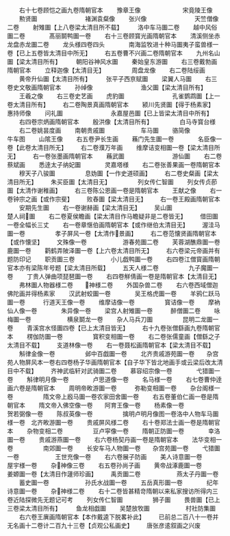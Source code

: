 <!-- { "loadSidebar": true } -->
　　右十七卷顾恺之画九卷隋朝官本
　　豫章王像　　　　　　　宋竟陵王像
　　勲贤圗　　　　　　　　褚渊袁粲像
　　张兴像　　　　　　　　天竺僧像二卷
　　射雉圗【上八卷梁太清目所不载】　　　洛中车马圗二卷
　　越中风俗圗二卷　　　　髙丽鬬鸭圗一卷
　　右十三卷顾寳光画隋朝官本
　　清溪侧坐赤龙盘赤龙圗二卷
　　龙头様四卷四头　　　　南海监牧进十种马圗夷子蛮兽様一卷【已上五卷皆太清目中所无】
　　右五卷曹不兴画二卷隋朝官本
　　九州名山圗【梁太清目所有】　　　朝阳谷神风水圗
　　秦始皇东游圗
　　右三卷戴勃画隋朝官本
　　立释迦像【太清目无】　　　　　周盘龙像
　　右二卷陆绥画
　　黄帝升仙圗【太清目所有】　　　张平子西亰赋圗
　　梁翼人马圗
　　右三卷史文敬画隋朝官本
　　孙绰像　　　　　　　　渔父圗【梁太清目所有】
　　王羲之像
　　右三卷史艺画
　　虎豹圗　　　　　　　　孔雀鹦鹉圗【上一卷太清目所有】
　　右二卷陶景真画隋朝官本
　　颍川先贤圗【得于杨素家】　　　惠持师像
　　问礼圗　　　　　　　　永嘉屋邑圗【已上皆梁太清目中所有】
　　右四卷宗炳画隋朝官本
　　殷洪像【太清目所有】　　　　　白马寺寳台様
　　右二卷姚昙度画
　　南朝贵戚圗　　　　　　车马圗
　　骆简像　　　　　　　　牛车图
　　山隂王像
　　右五卷尹长生画
　　蘓门先生圗一卷　　　　名臣像一卷【此卷太清目所无】
　　右二卷濮万年画
　　维摩诘变相圗一卷【梁太清目所无】
　　右一卷张墨画隋朝官本
　　蘓武圗　　　　　　　　游仙圗
　　右二卷蔡斌画
　　悉逹太子纳妃圗　　　　灵嘉塔様
　　右二卷张善果画一卷隋朝官本
　　穆天子八骏圗　　　　　息妫圗【一作史道硕画】
　　右二卷史粲画【梁太清目所无】
　　朱买臣圗【太清目无】　　　　　列女传仁智圗
　　列女传贞莭圗【太清作谢稚画】
　　右三卷陈公恩画一卷是隋朝官本
　　王献之像
　　右一卷钟宗之画【或作宗斐】
　　败舂圗【梁太清目无】
　　右一卷王殿画隋朝官本
　　安期先生圗
　　右一卷谢赫画【梁太清目无】
　　吴山圗　　　　　　　　楚人祠圗
　　右二卷夏侯瞻画【梁太清目作马瞻疑非是二卷皆无】
　　借田圗一卷全幅长三丈
　　右一卷章惬伯画隋朝官本【或作继伯太清目无】
　　渥洼马圗一卷　　　　　孝子屏风一卷【太清作景画】
　　右二卷范懐贤画隋朝官本【或作懐坚】
　　文殊像一卷　　　　　　游春苑圗二卷
　　芙蓉湖醮鼎圗一卷　　　鹿圗一卷
　　鹳鹤弄陂泽圗一卷【上六卷太清目所无】
　　右六卷梁元帝画并有题防印记
　　职贡圗三卷　　　　　　小儿戯鸭圗一卷
　　右四卷江僧寳画隋朝官本亦有梁陈年号题【梁太清目所载】
　　五天人様二卷　　　　　九子魔圗一卷
　　丁贵人弹曲项琵琶圗一卷
　　右四卷觧倩画一卷是隋朝官本【太清目无】
　　弗林圗人物器様二卷　　神様二卷
　　外国杂兽二卷
　　右六卷西域僧迦佛陀画并得杨素家
　　汉武射蛟圗一卷　　　　吴王格虎圗一卷
　　羊鸦仁跃马圗一卷　　　行道天王像一卷
　　维摩诘像一卷　　　　　寳诘像一卷
　　摩衲仙人像一卷　　　　朱异像一卷
　　梁宫人射雉圗一卷　　　醉僧圗二卷
　　咏梅圗一卷　　　　　　横泉鬬龙一卷
　　杂人马兵刀圗　　　　　昆明二龙圗一卷
　　青溪宫水怪圗四卷【已上太清目皆无】
　　右十九卷张僧繇画九卷隋朝官本
　　楞伽防圗一卷　　　　　寳积变相圗一卷
　　右二卷张儒童画【僧繇之子太清目不载】
　　支道林像一卷
　　右一卷聂松画隋朝官本【梁太清目不载】
　　斛律金像一卷　　　　　邺中百戯圗一卷
　　北齐贵戚游苑圗一卷　　杂宫苑人物屏风本一卷右四卷杨子华画隋朝官本【自子华下皆北地画手或云梁后改太清目中不载】
　　齐神武临轩对武骑圗二卷
　　慕容绍宗像一卷　　　　弋猎圗一卷
　　斛律明月像一卷　　　　卢思道像一卷
　　名马様一卷
　　右七卷曹仲逹画六卷是隋朝官本
　　周明帝畋游圗一卷　　　弥勒变相圗一卷
　　杂台阁様一卷　　　　　隋文帝上廏马圗一卷农家田舍圗一卷
　　右五卷董伯仁画一卷是隋朝官本
　　隋文帝入佛空像一卷　　阿育王像一卷
　　杨素像一卷　　　　　　贺若弼像一卷
　　陈叔英像一卷　　　　　擒明卢明月像图一卷洛中人物车马圗様一卷　北齐畋游圗一卷
　　贵戚屏风様二卷
　　右十卷郑法士画一卷是隋朝官本
　　杂物变相二卷　　　　　豆卢寜像一卷
　　隋朝正防圗一卷　　　　幸洛圗一卷
　　贵戚游燕圗一卷
　　右六卷杨契丹画一卷是隋朝官本
　　法华变相一卷　　　　　南郊圗一卷
　　长安车马人物圗一卷　　杂宫苑圗一卷
　　弋猎圗一卷　　　　　　王世充像一卷
　　右六卷展子防画
　　美人诗意圗一卷　　　　屋宇様一卷
　　杂神像三卷
　　右五卷孙尚子画
　　黄帝战涿鹿圗一卷　　　姜嫄圗一卷【太清目作蘧师珍画】
　　禹贡圗二卷　　　　　　燕太子丹圗一卷
　　蓄史圗一卷　　　　　　孙氏水战圗一卷
　　五岳真形圗一卷　　　　纪年诗意圗一卷
　　杂神様二卷
　　右十二卷皆甚精竒隋朝以来私家搜访所得内三卷近陆探微先无题记可考
　　列女传仁智圗　　　　　狮子圗
　　畏兽圗【已上三卷梁太清目所有】　　　鱼龙相戯圗
　　吴楚放牧圗　　　　　　村社防集圗
　　右六卷王廙画隋朝官本【本作戴逵下脱畧补此】
　　已前总二百八十一卷并无名画十二卷计二百九十三卷【贞观公私画史】
　　唐张彦逺叙画之兴废
